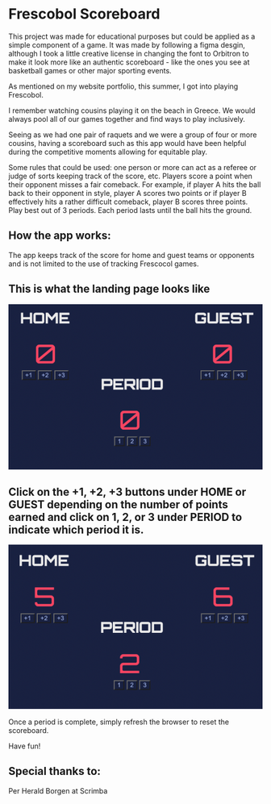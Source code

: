 # Frescobol Scoreboard 

This project was made for educational purposes but could be applied as a simple component of a game. It was made by following a figma desgin, although I took a little creative license in changing the font to Orbitron to make it look more like an authentic scoreboard - like the ones you see at basketball games or other major sporting events. 

As mentioned on my website portfolio, this summer, I got into playing Frescobol.

I remember watching cousins playing it on the beach in Greece. We would always pool all of our games together and find ways to play inclusively.

Seeing as we had one pair of raquets and we were a group of four or more cousins, having a scoreboard such as this app would have been helpful during the competitive moments allowing for equitable play.

Some rules that could be used: one person or more can act as a referee or judge of sorts keeping track of the score, etc. Players score a point when their opponent misses a fair comeback. For example, if player A hits the ball back to their opponent in style, player A scores two points or if player B effectively hits a rather difficult comeback, player B scores three points. Play best out of 3 periods. Each period lasts until the ball hits the ground.

## How the app works: 
The app keeps track of the score for home and guest teams or opponents and is not limited to the use of tracking Frescocol games. 

## This is what the landing page looks like
![app-pic](sb1.png)

## Click on the +1, +2, +3 buttons under HOME or GUEST depending on the number of points earned and click on 1, 2, or 3 under PERIOD to indicate which period it is. 
![app-pic](sb2.png)

Once a period is complete, simply refresh the browser to reset the scoreboard.

Have fun!

## Special thanks to: 

Per Herald Borgen at Scrimba